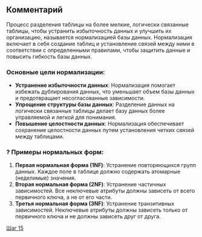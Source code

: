 ## Комментарий

Процесс разделения таблицы на более мелкие, логически связанные таблицы, чтобы устранить избыточность данных и улучшить их организацию, называется нормализацией базы данных. Нормализация включает в себя создание таблиц и установление связей между ними в соответствии с определенными правилами, чтобы защитить данные и повысить гибкость базы данных.

### Основные цели нормализации:

- **Устранение избыточности данных**: Нормализация помогает избежать дублирования данных, что уменьшает объем базы данных и предотвращает несогласованные зависимости.
- **Упрощение структуры базы данных**: Разделение данных на логически связанные таблицы делает базу данных более управляемой и легкой для понимания.
- **Повышение целостности данных**: Нормализация обеспечивает сохранение целостности данных путем установления четких связей между таблицами.

### ? Примеры нормальных форм:

1. **Первая нормальная форма (1NF)**: Устранение повторяющихся групп данных. Каждое поле в таблице должно содержать атомарные (неделимые) значения.
2. **Вторая нормальная форма (2NF)**: Устранение частичных зависимостей. Все неключевые атрибуты должны зависеть от всего первичного ключа, а не от его части.
3. **Третья нормальная форма (3NF)**: Устранение транзитивных зависимостей. Неключевые атрибуты должны зависеть только от первичного ключа и не должны зависеть друг от друга.

[Шаг 15](./step-15.md)
